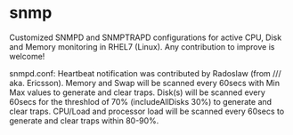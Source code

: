 # snmp
Customized SNMPD and SNMPTRAPD configurations for active CPU, Disk and Memory monitoring in RHEL7 (Linux).
Any contribution to improve is welcome!

snmpd.conf: 
Heartbeat notification was contributed by Radoslaw (from /// aka. Ericsson).
Memory and Swap will be scanned every 60secs with Min Max values to generate and clear traps.
Disk(s) will be scanned every 60secs for the threshlod of 70% (includeAllDisks 30%) to generate and clear traps.
CPU/Load and processor load will be scanned every 60secs to generate and clear traps within 80-90%. 
